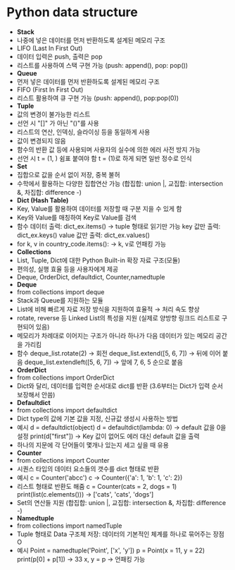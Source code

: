 # Python data structure

- **Stack**
- 나중에 넣은 데이터를 먼저 반환하도록 설계된 메모리 구조
- LIFO (Last In First Out)
- 데이터 입력은 push, 출력은 pop
- 리스트를 사용하여 스택 구현 가능 (push: append(), pop: pop())
- **Queue**
- 먼저 넣은 데이터를 먼저 반환하도록 설계된 메모리 구조
- FIFO (First In First Out)
- 리스트 활용하여 큐 구현 가능 (push: append(), pop:pop(0))
- **Tuple**
- 값의 변경이 불가능한 리스트
- 선언 시 "[]" 가 아닌 "()"를 사용
- 리스트의 연산, 인덱싱, 슬라이싱 등을 동일하게 사용
- 값이 변경되지 않음
- 함수의 반환 값 등에 사용되며 사용자의 실수에 의한 에러 사전 방지 가능
- 선언 시   t = (1, )   쉼표 붙여야 함 t = (1)로 하게 되면 일반 정수로 인식
- **Set**
- 집합으로 값을 순서 없이 저장, 중복 불허
- 수학에서 활용하는 다양한 집합연산 가능 (합집합: union |, 교집합: intersection &, 차집합: difference -)
- **Dict (Hash Table)**
- Key, Value를 활용하여 데이터를 저장할 때 구분 지을 수 있게 함
- Key와 Value를 매칭하여 Key로 Value를 검색
- 함수
데이터 출력: dict_ex.items()  → tuple 형태로 읽기만 가능
key 값만 출력: dict_ex.keys()
value 값만 출력: dict_ex.values()
- for k, v in country_code.items():  → k, v로 언패킹 가능
- **Collections**
- List, Tuple, Dict에 대한 Python Built-in 확장 자료 구조(모듈)
- 편의성, 실행 효율 등을 사용자에게 제공
- Deque, OrderDict, defaultdict, Counter,namedtuple
- **Deque**
- from collections import deque
- Stack과 Queue를 지원하는 모듈
- List에 비해 빠르게 자료 저장 방식을 지원하여 효율적 → 처리 속도 향상
- rotate, reverse 등 Linked List의 특성을 지원 (실제로 양방향 링크드 리스트로 구현되어 있음)
- 메모리가 차례대로 이어지는 구조가 아니라 하나가 다음 데이터가 있는 메모리 공간을 가리킴
- 함수
deque_list.rotate(2)  →  회전
deque_list.extend([5, 6, 7])  → 뒤에 이어 붙음
deque_list.extendleft([5, 6, 7])  → 앞에 7, 6, 5 순으로 붙음
- **OrderDict**
- from collections import OrderDict
- Dict와 달리, 데이터를 입력한 순서대로 dict를 반환 (3.6부터는 Dict가 입력 순서 보장해서 안씀)
- **Defaultdict**
- from collections import defaultdict
- Dict type의 값에 기본 값을 지정, 신규값 생성시 사용하는 방법
- 예시
d = defaultdict(object)
d = defaultdict(lambda: 0) → default 값을 0을 설정
print(d["first"]) → Key 값이 없어도 에러 대신 default 값을 출력
- 하나의 지문에 각 단어들이 몇개나 있는지 세고 싶을 때 유용
- **Counter**
-  from collections import Counter
- 시퀀스 타입의 데이터 요소들의 갯수를 dict 형태로 반환
- 예시
c = Counter('abcc')
c → Counter({'a': 1, 'b': 1, 'c': 2})
- 리스트 형태로 반환도 해줌
c = Counter(cats = 2, dogs = 1)
print(list(c.elements()))  →  ['cats', 'cats', 'dogs']
- Set의 연산들 지원 (합집합: union |, 교집합: intersection &, 차집합: difference -)
- **Namedtuple**
-  from collections import namedTuple
- Tuple 형태로 Data 구조체 저장: 데이터의 기본적인 체계를 하나로 묶어주는 장점 O
- 예시
Point = namedtuple('Point', ['x', 'y'])
p = Point(x = 11, y = 22)
print(p[0] + p[1])  →  33
x, y = p  →  언패킹 가능